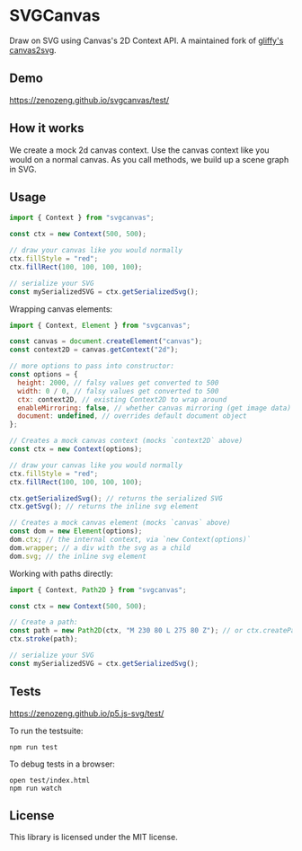 # SVGCanvas

Draw on SVG using Canvas's 2D Context API. A maintained fork of
[gliffy's canvas2svg](https://github.com/gliffy/canvas2svg).

## Demo

https://zenozeng.github.io/svgcanvas/test/

## How it works

We create a mock 2d canvas context. Use the canvas context like you would on a
normal canvas. As you call methods, we build up a scene graph in SVG.

## Usage

```javascript
import { Context } from "svgcanvas";

const ctx = new Context(500, 500);

// draw your canvas like you would normally
ctx.fillStyle = "red";
ctx.fillRect(100, 100, 100, 100);

// serialize your SVG
const mySerializedSVG = ctx.getSerializedSvg();
```

Wrapping canvas elements:

```javascript
import { Context, Element } from "svgcanvas";

const canvas = document.createElement("canvas");
const context2D = canvas.getContext("2d");

// more options to pass into constructor:
const options = {
  height: 2000, // falsy values get converted to 500
  width: 0 / 0, // falsy values get converted to 500
  ctx: context2D, // existing Context2D to wrap around
  enableMirroring: false, // whether canvas mirroring (get image data) is enabled (defaults to false)
  document: undefined, // overrides default document object
};

// Creates a mock canvas context (mocks `context2D` above)
const ctx = new Context(options);

// draw your canvas like you would normally
ctx.fillStyle = "red";
ctx.fillRect(100, 100, 100, 100);

ctx.getSerializedSvg(); // returns the serialized SVG
ctx.getSvg(); // returns the inline svg element

// Creates a mock canvas element (mocks `canvas` above)
const dom = new Element(options);
dom.ctx; // the internal context, via `new Context(options)`
dom.wrapper; // a div with the svg as a child
dom.svg; // the inline svg element
```

Working with paths directly:

```javascript
import { Context, Path2D } from "svgcanvas";

const ctx = new Context(500, 500);

// Create a path:
const path = new Path2D(ctx, "M 230 80 L 275 80 Z"); // or ctx.createPath("M 230 80 L 275 80 Z");
ctx.stroke(path);

// serialize your SVG
const mySerializedSVG = ctx.getSerializedSvg();
```

## Tests

https://zenozeng.github.io/p5.js-svg/test/

To run the testsuite:

```
npm run test
```

To debug tests in a browser:

```
open test/index.html
npm run watch
```

## License

This library is licensed under the MIT license.
